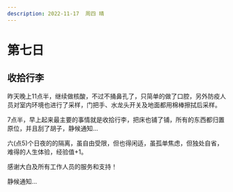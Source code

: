 ```yaml
---
description: 2022-11-17  周四 晴
---
```


# 第七日

## 收拾行李

昨天晚上11点半，继续做核酸，不过不捅鼻孔了，只简单的做了口腔，另外防疫人员对室内环境也进行了采样，门把手、水龙头开关及地面都用棉棒擦拭后采样。

7点半，早上起来最主要的事情就是收拾行李，把床也铺了铺，所有的东西都归置原位，并且刮了胡子，静候通知...

六(点5)个日夜的的隔离，虽自由受限，但也得闲适，虽孤单焦虑，但独处自省，难得的人生体验，经验值+1。

感谢大白及所有工作人员的服务和支持！

静候通知...


